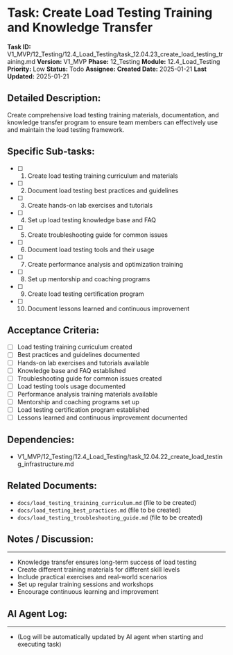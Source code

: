 # Task: Create Load Testing Training and Knowledge Transfer

**Task ID:** V1_MVP/12_Testing/12.4_Load_Testing/task_12.04.23_create_load_testing_training.md
**Version:** V1_MVP
**Phase:** 12_Testing
**Module:** 12.4_Load_Testing
**Priority:** Low
**Status:** Todo
**Assignee:**
**Created Date:** 2025-01-21
**Last Updated:** 2025-01-21

## Detailed Description:
Create comprehensive load testing training materials, documentation, and knowledge transfer program to ensure team members can effectively use and maintain the load testing framework.

## Specific Sub-tasks:
- [ ] 1. Create load testing training curriculum and materials
- [ ] 2. Document load testing best practices and guidelines
- [ ] 3. Create hands-on lab exercises and tutorials
- [ ] 4. Set up load testing knowledge base and FAQ
- [ ] 5. Create troubleshooting guide for common issues
- [ ] 6. Document load testing tools and their usage
- [ ] 7. Create performance analysis and optimization training
- [ ] 8. Set up mentorship and coaching programs
- [ ] 9. Create load testing certification program
- [ ] 10. Document lessons learned and continuous improvement

## Acceptance Criteria:
- [ ] Load testing training curriculum created
- [ ] Best practices and guidelines documented
- [ ] Hands-on lab exercises and tutorials available
- [ ] Knowledge base and FAQ established
- [ ] Troubleshooting guide for common issues created
- [ ] Load testing tools usage documented
- [ ] Performance analysis training materials available
- [ ] Mentorship and coaching programs set up
- [ ] Load testing certification program established
- [ ] Lessons learned and continuous improvement documented

## Dependencies:
- V1_MVP/12_Testing/12.4_Load_Testing/task_12.04.22_create_load_testing_infrastructure.md

## Related Documents:
- `docs/load_testing_training_curriculum.md` (file to be created)
- `docs/load_testing_best_practices.md` (file to be created)
- `docs/load_testing_troubleshooting_guide.md` (file to be created)

## Notes / Discussion:
---
* Knowledge transfer ensures long-term success of load testing
* Create different training materials for different skill levels
* Include practical exercises and real-world scenarios
* Set up regular training sessions and workshops
* Encourage continuous learning and improvement

## AI Agent Log:
---
* (Log will be automatically updated by AI agent when starting and executing task)
